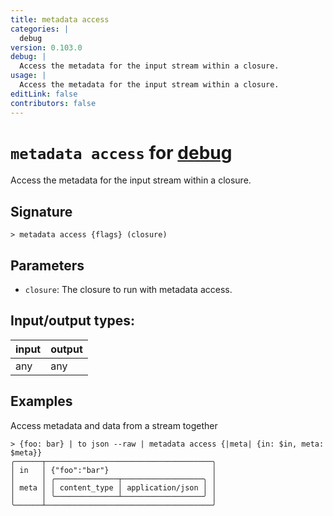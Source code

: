 ```yaml
---
title: metadata access
categories: |
  debug
version: 0.103.0
debug: |
  Access the metadata for the input stream within a closure.
usage: |
  Access the metadata for the input stream within a closure.
editLink: false
contributors: false
---
```

<!-- This file is automatically generated. Please edit the command in https://github.com/nushell/nushell instead. -->

# `metadata access` for [debug](/commands/categories/debug.md)

<div class='command-title'>Access the metadata for the input stream within a closure.</div>

## Signature

```> metadata access {flags} (closure)```

## Parameters

 -  `closure`: The closure to run with metadata access.


## Input/output types:

| input | output |
| ----- | ------ |
| any   | any    |

## Examples

Access metadata and data from a stream together
```nu
> {foo: bar} | to json --raw | metadata access {|meta| {in: $in, meta: $meta}}
╭──────┬─────────────────────────────────────╮
│ in   │ {"foo":"bar"}                       │
│      │ ╭──────────────┬──────────────────╮ │
│ meta │ │ content_type │ application/json │ │
│      │ ╰──────────────┴──────────────────╯ │
╰──────┴─────────────────────────────────────╯
```

